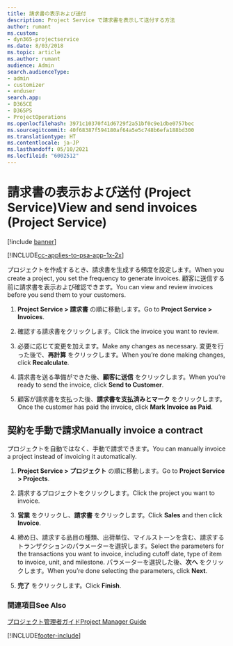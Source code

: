```yaml
---
title: 請求書の表示および送付
description: Project Service で請求書を表示して送付する方法
author: rumant
ms.custom:
- dyn365-projectservice
ms.date: 8/03/2018
ms.topic: article
ms.author: rumant
audience: Admin
search.audienceType:
- admin
- customizer
- enduser
search.app:
- D365CE
- D365PS
- ProjectOperations
ms.openlocfilehash: 3971c10370f41d6729f2a51bf0c9e1dbe0757bec
ms.sourcegitcommit: 40f68387f594180af64a5e5c748b6efa188bd300
ms.translationtype: HT
ms.contentlocale: ja-JP
ms.lasthandoff: 05/10/2021
ms.locfileid: "6002512"
---
```

# <a name="view-and-send-invoices-project-service"></a><span data-ttu-id="bd9c1-103">請求書の表示および送付 (Project Service)</span><span class="sxs-lookup"><span data-stu-id="bd9c1-103">View and send invoices (Project Service)</span></span>

[!include [banner](../includes/psa-now-project-operations.md)]

[!INCLUDE[cc-applies-to-psa-app-1x-2x](../includes/cc-applies-to-psa-app-1x-2x.md)]

<span data-ttu-id="bd9c1-104">プロジェクトを作成するとき、請求書を生成する頻度を設定します。</span><span class="sxs-lookup"><span data-stu-id="bd9c1-104">When you create a project, you set the frequency to generate invoices.</span></span> <span data-ttu-id="bd9c1-105">顧客に送信する前に請求書を表示および確認できます。</span><span class="sxs-lookup"><span data-stu-id="bd9c1-105">You can view and review invoices before you send them to your customers.</span></span>  
  
1.  <span data-ttu-id="bd9c1-106">**Project Service > 請求書** の順に移動します。</span><span class="sxs-lookup"><span data-stu-id="bd9c1-106">Go to **Project Service > Invoices**.</span></span>  
  
2.  <span data-ttu-id="bd9c1-107">確認する請求書をクリックします。</span><span class="sxs-lookup"><span data-stu-id="bd9c1-107">Click the invoice you want to review.</span></span>  
  
3.  <span data-ttu-id="bd9c1-108">必要に応じて変更を加えます。</span><span class="sxs-lookup"><span data-stu-id="bd9c1-108">Make any changes as necessary.</span></span> <span data-ttu-id="bd9c1-109">変更を行った後で、**再計算** をクリックします。</span><span class="sxs-lookup"><span data-stu-id="bd9c1-109">When you’re done making changes, click **Recalculate**.</span></span>  
  
4.  <span data-ttu-id="bd9c1-110">請求書を送る準備ができた後、**顧客に送信** をクリックします。</span><span class="sxs-lookup"><span data-stu-id="bd9c1-110">When you’re ready to send the invoice, click **Send to Customer**.</span></span>  
  
5.  <span data-ttu-id="bd9c1-111">顧客が請求書を支払った後、**請求書を支払済みとマーク** をクリックします。</span><span class="sxs-lookup"><span data-stu-id="bd9c1-111">Once the customer has paid the invoice, click **Mark Invoice as Paid**.</span></span>  
  
## <a name="manually-invoice-a-contract"></a><span data-ttu-id="bd9c1-112">契約を手動で請求</span><span class="sxs-lookup"><span data-stu-id="bd9c1-112">Manually invoice a contract</span></span>  
 <span data-ttu-id="bd9c1-113">プロジェクトを自動ではなく、手動で請求できます。</span><span class="sxs-lookup"><span data-stu-id="bd9c1-113">You can manually invoice a project instead of invoicing it automatically.</span></span>  
  
1.  <span data-ttu-id="bd9c1-114">**Project Service > プロジェクト** の順に移動します。</span><span class="sxs-lookup"><span data-stu-id="bd9c1-114">Go to **Project Service > Projects**.</span></span>  
  
2.  <span data-ttu-id="bd9c1-115">請求するプロジェクトをクリックします。</span><span class="sxs-lookup"><span data-stu-id="bd9c1-115">Click the project you want to invoice.</span></span>  
  
3.  <span data-ttu-id="bd9c1-116">**営業** をクリックし、**請求書** をクリックします。</span><span class="sxs-lookup"><span data-stu-id="bd9c1-116">Click **Sales** and then click **Invoice**.</span></span>  
  
4.  <span data-ttu-id="bd9c1-117">締め日、請求する品目の種類、出荷単位、マイルストーンを含む、請求するトランザクションのパラメーターを選択します。</span><span class="sxs-lookup"><span data-stu-id="bd9c1-117">Select the parameters for the transactions you want to invoice, including cutoff date, type of item to invoice, unit, and milestone.</span></span> <span data-ttu-id="bd9c1-118">パラメーターを選択した後、**次へ** をクリックします。</span><span class="sxs-lookup"><span data-stu-id="bd9c1-118">When you’re done selecting the parameters, click **Next**.</span></span>  
  
5.  <span data-ttu-id="bd9c1-119">**完了** をクリックします。</span><span class="sxs-lookup"><span data-stu-id="bd9c1-119">Click **Finish**.</span></span>  
  
### <a name="see-also"></a><span data-ttu-id="bd9c1-120">関連項目</span><span class="sxs-lookup"><span data-stu-id="bd9c1-120">See Also</span></span>  
 [<span data-ttu-id="bd9c1-121">プロジェクト管理者ガイド</span><span class="sxs-lookup"><span data-stu-id="bd9c1-121">Project Manager Guide</span></span>](../psa/project-manager-guide.md)


[!INCLUDE[footer-include](../includes/footer-banner.md)]